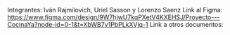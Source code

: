 Integrantes: Iván Rajmilovich, Uriel Sasson y Lorenzo Saenz
Link al Figma: https://www.figma.com/design/9W7hjwU7kqPXetV4KXEHSJ/Proyecto---CocinaYa?node-id=0-1&t=XbWB7y1PbPLkXVjq-1
Link a otros documentos: 

